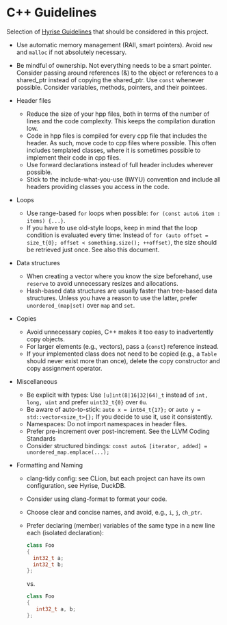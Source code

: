 # C++ Guidelines

Selection of [Hyrise Guidelines](https://github.com/hyrise/hyrise/blob/master/CONTRIBUTING.md) that should be considered in this project.

* Use automatic memory management (RAII, smart pointers). Avoid `new` and `malloc` if not absolutely necessary.
* Be mindful of ownership. Not everything needs to be a smart pointer. Consider passing around references (&) to the object or references to a shared_ptr instead of copying the shared_ptr.
Use `const` whenever possible. Consider variables, methods, pointers, and their pointees.

* Header files
  * Reduce the size of your hpp files, both in terms of the number of lines and the code complexity. This keeps the compilation duration low.
  * Code in hpp files is compiled for every cpp file that includes the header. As such, move code to cpp files where possible. This often includes templated classes, where it is sometimes possible to implement their code in cpp files.
  * Use forward declarations instead of full header includes wherever possible.
  * Stick to the include-what-you-use (IWYU) convention and include all headers providing classes you access in the code.

* Loops
  * Use range-based `for` loops when possible: `for (const auto& item : items) {...}`.
  * If you have to use old-style loops, keep in mind that the loop condition is evaluated every time: Instead of `for (auto offset = size_t{0}; offset < something.size(); ++offset)`, the size should be retrieved just once. See also this document.

* Data structures
  * When creating a vector where you know the size beforehand, use `reserve` to avoid unnecessary resizes and allocations.
  * Hash-based data structures are usually faster than tree-based data structures. Unless you have a reason to use the latter, prefer `unordered_(map|set)` over `map` and `set`.
* Copies
  * Avoid unnecessary copies, C++ makes it too easy to inadvertently copy objects.
  * For larger elements (e.g., vectors), pass a (`const`) reference instead.
  * If your implemented class does not need to be copied (e.g., a `Table` should never exist more than once), delete the copy constructor and copy assignment operator.

* Miscellaneous
  * Be explicit with types: Use `[u]int(8|16|32|64)_t` instead of `int, long, uint` and prefer `uint32_t{0}` over `0u`.
  * Be aware of auto-to-stick:
    `auto x = int64_t{17};`
     or
	`auto y = std::vector<size_t>{};`
    If you decide to use it, use it consistently.
  * Namespaces: Do not import namespaces in header files.
  * Prefer pre-increment over post-increment. See the LLVM Coding Standards
  * Consider structured bindings:
    `const auto& [iterator, added] = unordered_map.emplace(...);`
* Formatting and Naming
  * clang-tidy config: see CLion, but each project can have its own configuration, see Hyrise, DuckDB.
  * Consider using clang-format to format your code.
  * Choose clear and concise names, and avoid, e.g., `i`, `j`, `ch_ptr`.
  * Prefer declaring (member) variables of the same type in a new line each (isolated declaration):

    ```C++
    class Foo
    {
      int32_t a;
      int32_t b;
    };
    ```
    vs.
    ```C++
    class Foo
    {
       int32_t a, b;
    };
    ```
